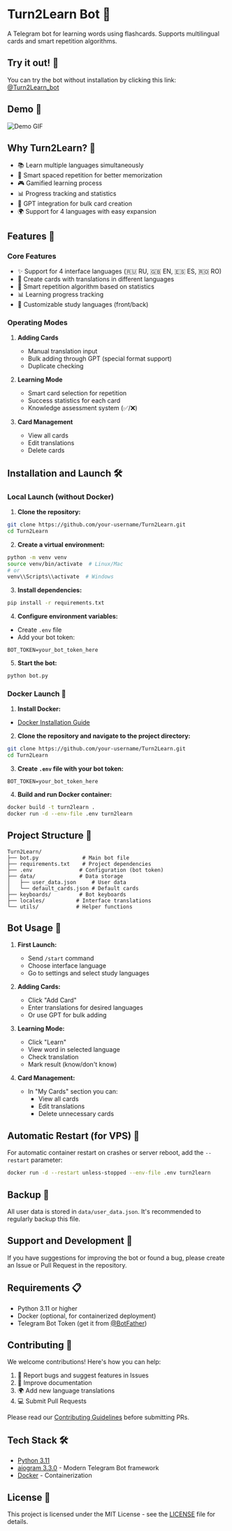 # Turn2Learn Bot 🤖

A Telegram bot for learning words using flashcards. Supports multilingual cards and smart repetition algorithms.

## Try it out! 🚀
You can try the bot without installation by clicking this link: [@Turn2Learn_bot](https://t.me/Turn2Learn_bot)

## Demo 📱
![Demo GIF](docs/demo.gif)

## Why Turn2Learn? 🎯
- 📚 Learn multiple languages simultaneously
- 🧠 Smart spaced repetition for better memorization
- 🎮 Gamified learning process
- 📊 Progress tracking and statistics
- 🤖 GPT integration for bulk card creation
- 🌍 Support for 4 languages with easy expansion

## Features 🚀

### Core Features
- ✨ Support for 4 interface languages (🇷🇺 RU, 🇬🇧 EN, 🇪🇸 ES, 🇷🇴 RO)
- 📝 Create cards with translations in different languages
- 🔄 Smart repetition algorithm based on statistics
- 📊 Learning progress tracking
- 🎯 Customizable study languages (front/back)

### Operating Modes
1. **Adding Cards**
   - Manual translation input
   - Bulk adding through GPT (special format support)
   - Duplicate checking

2. **Learning Mode**
   - Smart card selection for repetition
   - Success statistics for each card
   - Knowledge assessment system (✅/❌)

3. **Card Management**
   - View all cards
   - Edit translations
   - Delete cards

## Installation and Launch 🛠

### Local Launch (without Docker)

1. **Clone the repository:**
```bash
git clone https://github.com/your-username/Turn2Learn.git
cd Turn2Learn
```

2. **Create a virtual environment:**
```bash
python -m venv venv
source venv/bin/activate  # Linux/Mac
# or
venv\\Scripts\\activate  # Windows
```

3. **Install dependencies:**
```bash
pip install -r requirements.txt
```

4. **Configure environment variables:**
- Create `.env` file
- Add your bot token:
```
BOT_TOKEN=your_bot_token_here
```

5. **Start the bot:**
```bash
python bot.py
```

### Docker Launch 🐳

1. **Install Docker:**
- [Docker Installation Guide](https://docs.docker.com/get-docker/)

2. **Clone the repository and navigate to the project directory:**
```bash
git clone https://github.com/your-username/Turn2Learn.git
cd Turn2Learn
```

3. **Create `.env` file with your bot token:**
```
BOT_TOKEN=your_bot_token_here
```

4. **Build and run Docker container:**
```bash
docker build -t turn2learn .
docker run -d --env-file .env turn2learn
```

## Project Structure 📁

```
Turn2Learn/
├── bot.py              # Main bot file
├── requirements.txt    # Project dependencies
├── .env               # Configuration (bot token)
├── data/              # Data storage
│   ├── user_data.json     # User data
│   └── default_cards.json # Default cards
├── keyboards/         # Bot keyboards
├── locales/          # Interface translations
└── utils/            # Helper functions
```

## Bot Usage 📱

1. **First Launch:**
   - Send `/start` command
   - Choose interface language
   - Go to settings and select study languages

2. **Adding Cards:**
   - Click "Add Card"
   - Enter translations for desired languages
   - Or use GPT for bulk adding

3. **Learning Mode:**
   - Click "Learn"
   - View word in selected language
   - Check translation
   - Mark result (know/don't know)

4. **Card Management:**
   - In "My Cards" section you can:
     - View all cards
     - Edit translations
     - Delete unnecessary cards

## Automatic Restart (for VPS) 🔄

For automatic container restart on crashes or server reboot, add the `--restart` parameter:

```bash
docker run -d --restart unless-stopped --env-file .env turn2learn
```

## Backup 💾

All user data is stored in `data/user_data.json`. It's recommended to regularly backup this file.

## Support and Development 🤝

If you have suggestions for improving the bot or found a bug, please create an Issue or Pull Request in the repository.

## Requirements 📋
- Python 3.11 or higher
- Docker (optional, for containerized deployment)
- Telegram Bot Token (get it from [@BotFather](https://t.me/BotFather))

## Contributing 🤝
We welcome contributions! Here's how you can help:

1. 🐛 Report bugs and suggest features in Issues
2. 📝 Improve documentation
3. 🌍 Add new language translations
4. 💻 Submit Pull Requests

Please read our [Contributing Guidelines](CONTRIBUTING.md) before submitting PRs.

## Tech Stack 🛠
- [Python 3.11](https://www.python.org/)
- [aiogram 3.3.0](https://docs.aiogram.dev/) - Modern Telegram Bot framework
- [Docker](https://www.docker.com/) - Containerization

## License 📄
This project is licensed under the MIT License - see the [LICENSE](LICENSE) file for details. 